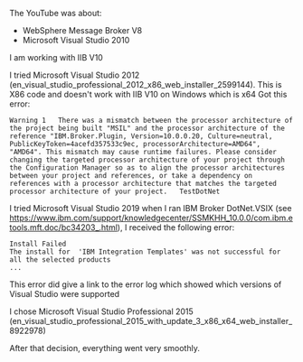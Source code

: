 The YouTube was about:
* WebSphere Message Broker V8 
* Microsoft Visual Studio 2010

I am working with IIB V10

I tried Microsoft Visual Studio 2012 (en_visual_studio_professional_2012_x86_web_installer_2599144).
This is X86 code and doesn't work with IIB V10 on Windows which is x64
Got this error:
```
Warning	1	There was a mismatch between the processor architecture of the project being built "MSIL" and the processor architecture of the reference "IBM.Broker.Plugin, Version=10.0.0.20, Culture=neutral, PublicKeyToken=4acefd357533c9ec, processorArchitecture=AMD64", "AMD64". This mismatch may cause runtime failures. Please consider changing the targeted processor architecture of your project through the Configuration Manager so as to align the processor architectures between your project and references, or take a dependency on references with a processor architecture that matches the targeted processor architecture of your project.	TestDotNet
```

I tried Microsoft Visual Studio 2019 
when I ran IBM Broker DotNet.VSIX (see https://www.ibm.com/support/knowledgecenter/SSMKHH_10.0.0/com.ibm.etools.mft.doc/bc34203_.html),
I received the following error:
```
Install Failed
The install for  'IBM Integration Templates' was not successful for all the selected products
...
```
This error did give a link to the error log which showed which  versions of Visual Studio were supported

I chose Microsoft Visual Studio Professional 2015 (en_visual_studio_professional_2015_with_update_3_x86_x64_web_installer_8922978)

After that decision, everything went very smoothly.
